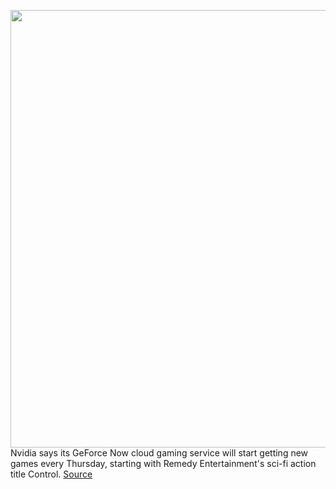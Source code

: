 <img src='https://cdn.vox-cdn.com/thumbor/UUst5nB7cVYXz6jCio4LK3Uwem0=/0x0:1020x680/1200x800/filters:focal(429x259:591x421)/cdn.vox-cdn.com/uploads/chorus_image/image/66566741/GeForce_NOW_Platforms_crop_verge.0.jpg' width='700px' /><br/>
Nvidia says its GeForce Now cloud gaming service will start getting new games every Thursday, starting with Remedy Entertainment's sci-fi action title Control.
<a href='https://www.theverge.com/2020/3/27/21197361/nvidia-geforce-now-cloud-gaming-control-new-games-weekly'> Source <a/>